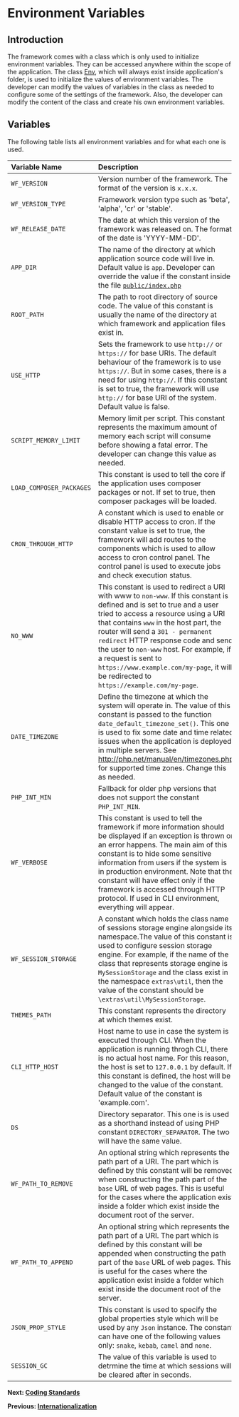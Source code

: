 
# Environment Variables

<meta name="description" content="A reference of all environment variables which are global in WebFiori Framework.">

## Introduction

The framework comes with a class which is only used to initialize environment variables. They can be accessed anywhere within the scope of the application. The class [Env](https://github.com/WebFiori/app/blob/main/app/config/Env.php), which will always exist inside application's folder, is used to initialize the values of environment variables. The developer can modify the values of variables in the class as needed to configure some of the settings of the framework. Also, the developer can modify the content of the class and create his own environment variables.

## Variables

The following table lists all environment variables and for what each one is used.

|Variable Name|Description  |Default Value|
|:-----------|:-----------|:-----------|
|`WF_VERSION`|Version number of the framework. The format of the version is `x.x.x`.|(`string`)|
|`WF_VERSION_TYPE`|Framework version type such as 'beta', 'alpha', 'cr' or 'stable'.|(`string`)|
|`WF_RELEASE_DATE`|The date at which this version of the framework was released on. The format of the date is 'YYYY-MM-DD'.|(`string`)|
|`APP_DIR`|The name of the directory at which application source code will live in. Default value is `app`. Developer can override the value if the constant inside the file [`public/index.php`](https://github.com/WebFiori/app/blob/main/public/index.php#L10)|(`string`)|
|`ROOT_PATH`|The path to root directory of source code. The value of this constant is usually the name of the directory at which framework and application files exist in.|(`string`)|
|`USE_HTTP`|Sets the framework to use `http://` or `https://` for base URIs. The default behaviour of the framework is to use `https://`. But in some cases, there is a need for using `http://`. If this constant is set to true, the framework will use `http://` for base URI of the system. Default value is false.|false (`boolean`)|
|`SCRIPT_MEMORY_LIMIT`|Memory limit per script. This constant represents the maximum amount of memory each script will consume before showing a fatal error. The developer can change this value as needed.|'2GB' (`string`)|
|`LOAD_COMPOSER_PACKAGES`|This constant is used to tell the core if the application uses composer packages or not. If set to true, then composer packages will be loaded.|true (`boolean`)|
|`CRON_THROUGH_HTTP`|A constant which is used to enable or disable HTTP access to cron. If the constant value is set to true, the framework will add routes to the components which is used to allow access to cron control panel. The control panel is used to execute jobs and check execution status.|false `boolean`|
|`NO_WWW`|This constant is used to redirect a URI with www to `non-www`. If this constant is defined and is set to true and a user tried to access a resource using a URI that contains `www` in the host part, the router will send a `301 - permanent redirect` HTTP response code and send the user to `non-www` host. For example, if a request is sent to `https://www.example.com/my-page`, it will be redirected to `https://example.com/my-page`. |false (`boolean`)|
|`DATE_TIMEZONE`|Define the timezone at which the system will operate in. The value of this constant is passed to the function `date_default_timezone_set()`. This one is used to fix some date and time related issues when the application is deployed in multiple servers. See http://php.net/manual/en/timezones.php for supported time zones. Change this as needed.|'Asia/Riyadh' (`string`)|
|`PHP_INT_MIN`|Fallback for older php versions that does not support the constant `PHP_INT_MIN`.|(`double`)|
|`WF_VERBOSE`|This constant is used to tell the framework if more information should be displayed if an exception is thrown or an error happens. The main aim of this constant is to hide some sensitive information from users if the system is in production environment. Note that the constant will have effect only if the framework is accessed through HTTP protocol. If used in CLI environment, everything will appear.|false (`boolean`)|
|`WF_SESSION_STORAGE`|A constant which holds the class name of sessions storage engine alongside its namespace.The value of this constant is used to configure session storage engine. For example, if the name of the class that represents storage engine is `MySessionStorage` and the class exist in the namespace `extras\util`, then the value of the constant should be `\extras\util\MySessionStorage`.|"\webfiori\framework\session\DefaultSessionStorage" (`string`)|
|`THEMES_PATH`|This constant represents the directory at which themes exist.|'themes' (`string`)|
|`CLI_HTTP_HOST`|Host name to use in case the system is executed through CLI. When the application is running throgh CLI, there is no actual host name. For this reason, the host is set to `127.0.0.1` by default. If this constant is defined, the host will be changed to the value of the constant. Default value of the constant is 'example.com'.|'example.com' (`string`)|
|`DS`|Directory separator. This one is is used as a shorthand instead of using PHP constant `DIRECTORY_SEPARATOR`. The two will have the same value.|(`string`)|
|`WF_PATH_TO_REMOVE`|An optional string which represents the path part of a URI. The part which is defined by this constant will be removed when constructing the path part of the `base` URL of web pages. This is useful for the cases where the application exist inside a folder which exist inside the document root of the server.|Not defined(`string`)|
|`WF_PATH_TO_APPEND`|An optional string which represents the path part of a URI. The part which is defined by this constant will be appended when constructing the path part of the `base` URL of web pages. This is useful for the cases where the application exist inside a folder which exist inside the document root of the server.|Not Defined(`string`)|
|`JSON_PROP_STYLE`|This constant is used to specify the global properties style which will be used by any `Json` instance. The constant can have one of the following values only: `snake`, `kebab`, `camel` and `none`.|Not Defined(`string`)|
|`SESSION_GC`|The value of this variable is used to detrmine the time at which sessions will be cleared after in seconds.|Not Defined (`int`)| 



**Next: [Coding Standards](learn/coding-standards)**

**Previous: [Internationalization](learn/i18n)**
